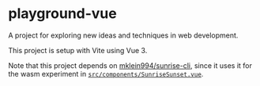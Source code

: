 # playground-vue

A project for exploring new ideas and techniques in web development.

This project is setup with Vite using Vue 3.

Note that this project depends on [mklein994/sunrise-cli](https://github.com/mklein994/sunrise-cli), since it uses it for the wasm experiment in [`src/components/SunriseSunset.vue`](https://github.com/mklein994/playground-vue/blob/master/src/components/SunriseSunset.vue).
